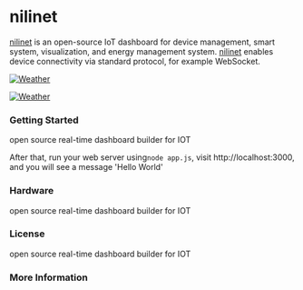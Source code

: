 # nilinet

[nilinet](http://www.nilinet.com) is an open-source IoT dashboard for device management, smart system, visualization, and energy management system. [nilinet](http://www.nilinet.com) enables device connectivity via standard protocol, for example WebSocket.

[![Weather](https://raw.githubusercontent.com/alialaei110/nilinet/master/aliii1111.PNG)](http://www.nilinet.com)

[![Weather](https://raw.githubusercontent.com/alialaei110/nilinet/master/video_2018-08-15_23-37-04.gif)](http://www.nilinet.com)

### Getting Started
open source real-time dashboard builder for IOT

After that, run your web server using```node app.js```, visit http://localhost:3000, and you will see a message 'Hello World'


### Hardware
open source real-time dashboard builder for IOT



### License
open source real-time dashboard builder for IOT

### More Information
